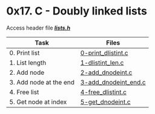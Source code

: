 # 0x17. C - Doubly linked lists

Access header file ***[lists.h](./lists.h)***

|Task|Files|
|----|-----|
|0. Print list|[0-print_dlistint.c](./0-print_dlistint.c)|
|1. List length|[1-dlistint_len.c](./1-dlistint_len.c)|
|2. Add node|[2-add_dnodeint.c](./2-add_dnodeint.c)|
|3. Add node at the end|[3-add_dnodeint_end.c](./3-add_dnodeint_end.c)|
|4. Free list|[4-free_dlistint.c](./4-free_dlistint.c)|
|5. Get node at index|[5-get_dnodeint.c](./5-get_dnodeint.c)|


